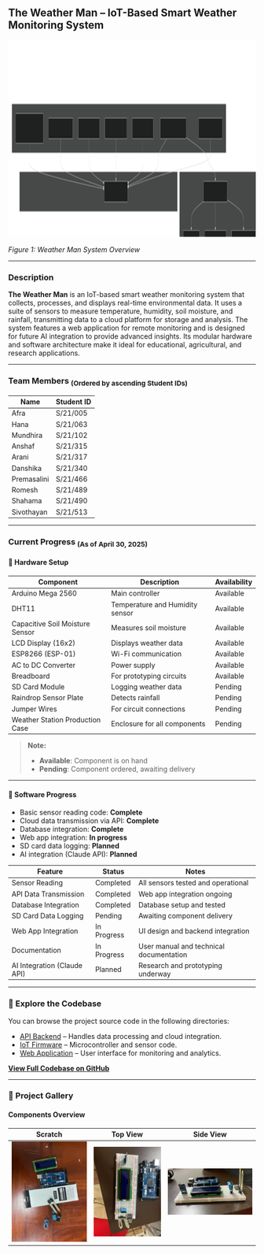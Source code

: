## The Weather Man – IoT-Based Smart Weather Monitoring System
<p align="center">
    <img src="./assets/System-Architecture-Diagram.svg" alt="Weather Man System Overview" width="600" height="400">
</p>
<em align="center">Figure 1: Weather Man System Overview</em>

---

### Description

**The Weather Man** is an IoT-based smart weather monitoring system that collects, processes, and displays real-time environmental data. It uses a suite of sensors to measure temperature, humidity, soil moisture, and rainfall, transmitting data to a cloud platform for storage and analysis. The system features a web application for remote monitoring and is designed for future AI integration to provide advanced insights. Its modular hardware and software architecture make it ideal for educational, agricultural, and research applications.

---

### Team Members <sub>(Ordered by ascending Student IDs)</sub>

| Name         | Student ID  |
|--------------|-------------|
| Afra         | S/21/005    |
| Hana         | S/21/063    |
| Mundhira     | S/21/102    |
| Anshaf       | S/21/315    |
| Arani        | S/21/317    |
| Danshika     | S/21/340    |
| Premasalini  | S/21/466    |
| Romesh       | S/21/489    |
| Shahama      | S/21/490    |
| Sivothayan   | S/21/513    |

---

### Current Progress <sub>(As of April 30, 2025)</sub>

#### 🔧 Hardware Setup

| Component                        | Description                                 | Availability      |
|----------------------------------|---------------------------------------------|-------------------|
| Arduino Mega 2560                | Main controller                             | Available         |
| DHT11                            | Temperature and Humidity sensor             | Available         |
| Capacitive Soil Moisture Sensor  | Measures soil moisture                      | Available         |
| LCD Display (16x2)               | Displays weather data                       | Available         |
| ESP8266 (ESP-01)                 | Wi-Fi communication                         | Available         |
| AC to DC Converter               | Power supply                                | Available         |
| Breadboard                       | For prototyping circuits                    | Available         |
| SD Card Module                   | Logging weather data                        | Pending           |
| Raindrop Sensor Plate            | Detects rainfall                            | Pending           |
| Jumper Wires                     | For circuit connections                     | Pending           |
| Weather Station Production Case  | Enclosure for all components                | Pending           |

> **Note:**  
> - **Available**: Component is on hand  
> - **Pending**: Component ordered, awaiting delivery

---

#### 🧠 Software Progress

- Basic sensor reading code: **Complete**
- Cloud data transmission via API: **Complete**
- Database integration: **Complete**
- Web app integration: **In progress**
- SD card data logging: **Planned**
- AI integration (Claude API): **Planned**

| Feature                     | Status      | Notes                                   |
|-----------------------------|-------------|-----------------------------------------|
| Sensor Reading              | Completed   | All sensors tested and operational      |
| API Data Transmission       | Completed   | Web app integration ongoing             |
| Database Integration        | Completed   | Database setup and tested               |
| SD Card Data Logging        | Pending     | Awaiting component delivery             |
| Web App Integration         | In Progress | UI design and backend integration       |
| Documentation               | In Progress | User manual and technical documentation |
| AI Integration (Claude API) | Planned     | Research and prototyping underway       |

---

### 📂 Explore the Codebase

You can browse the project source code in the following directories:

- [API Backend](./codebase/api/) – Handles data processing and cloud integration.
- [IoT Firmware](./codebase/iot/) – Microcontroller and sensor code.
- [Web Application](./codebase/web-app/) – User interface for monitoring and analytics.

[**View Full Codebase on GitHub**](./codebase/)

---

### 📸 Project Gallery

#### Components Overview

| Scratch   | Top View   | Side View  |
|:---------:|:----------:|:----------:|
| ![Scratch](./assets/1.jpg) | ![Top View](./assets/2.jpg) | ![Side View](./assets/3.jpg) |


